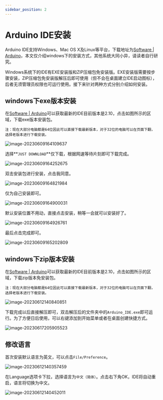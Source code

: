 ```yaml
---
sidebar_position: 2
---
```


# Arduino IDE安装

Arduino IDE支持Windows、Mac OS X及Linux等平台，下载地址为[Software | Arduino](https://www.arduino.cc/en/software)，本文仅介绍windows下的安装方式，其他系统大同小异，请读者自行研究。

Windows系统下的IDE有EXE安装版和ZIP压缩包免安装版。EXE安装版需要按步骤安装，ZIP压缩包免安装版解压后即可使用（但不会在桌面建立IDE启动图标），后者无须管理员权限也可运行使用。接下来针对两种方式分别介绍如何安装。

## windows下exe版本安装

在[Software | Arduino](https://www.arduino.cc/en/software)可以获取最新的IDE目前版本是2.10，点击如图所示的区域，下载exe版本安装包。

`注：现在大部分电脑都是64位因此可以直接下载最新版本，对于32位的电脑可以在页面下翻，选择老版本进行下载安装。`

![image-20230609164109637](img/image-20230609164109637.png)

选择**`JUST DOWNLOAD`**仅下载，根据网速等待片刻即可下载完成。

![image-20230609164252675](img/image-20230609164252675.png)

双击安装包进行安装，点击我同意。

![image-20230609164821984](img/image-20230609164821984.png)

仅为自己安装即可。

![image-20230609164900031](img/image-20230609164900031.png)

默认安装位置不用动，直接点击安装，稍等一会就可以安装好了。

![image-20230609164926761](img/image-20230609164926761.png)

最后点击完成即可。

![image-20230609165202809](img/image-20230609165202809.png)



## windows下zip版本安装

在[Software | Arduino](https://www.arduino.cc/en/software)可以获取最新的IDE目前版本是2.10，点击如图所示的区域，下载zip版本免安装包。

`注：现在大部分电脑都是64位因此可以直接下载最新版本，对于32位的电脑可以在页面下翻，选择老版本进行下载安装。`

![image-20230612140840851](img/image-20230612140840851.png)

下载完成以后直接解压即可，双击解压后的文件夹中的`Arduino_IDE.exe`即可运行。为了方便日后使用，可以右键添加到开始菜单或者在桌面创建快捷方式。

![image-20230617205905523](img/image-20230617205905523.png)

## 修改语言

首次安装默认语言为英文，可以点击`File/Preference`。

![image-20230612140357459](img/image-20230612140357459.png)

在Language选项卡下拉，选择语言为`中文（简体）`。点击右下角OK，IDE将自动重启，语言将切换为中文。

![image-20230612140452011](img/image-20230612140452011.png)
